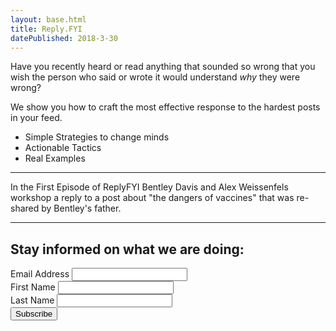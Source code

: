 ```yaml
---
layout: base.html
title: Reply.FYI
datePublished: 2018-3-30
---
```

<main>
	<div class="content">
		<p>Have you recently heard or read anything that sounded so wrong that you wish the person who said or wrote it would understand <em>why</em> they were wrong?<p>
		<p>We show you how to craft the most effective response to the hardest posts in your feed.</p>
		<ul>
		<li>Simple Strategies to change minds</li>
		<li>Actionable Tactics</li>
		<li>Real Examples</li>
		</ul>
		<hr/>
		<p>In the First Episode of ReplyFYI Bentley Davis and Alex Weissenfels workshop a reply to a post about "the dangers of vaccines" that was re-shared by Bentley's father.</p>
    <amp-youtube data-videoid="v376k0Mddhg" layout="responsive" width="480" height="270"></amp-youtube>
		<hr/>
		<!-- Begin Mailchimp Signup Form -->
		<div id="mc_embed_signup">
		<form action="https://eexpression.us20.list-manage.com/subscribe/post?u=cbd9bdad23050f541c0ada5aa&amp;id=71fdca9105" method="post" id="mc-embedded-subscribe-form" name="mc-embedded-subscribe-form" class="validate" target="_blank" novalidate>
			<div id="mc_embed_signup_scroll">
			<h2>Stay informed on what we are doing:</h2>
		<div class="mc-field-group">
			<label for="mce-EMAIL">Email Address </label>
			<input type="email" value="" name="EMAIL" class="required email" id="mce-EMAIL">
		</div>
		<div class="mc-field-group">
			<label for="mce-FNAME">First Name </label>
			<input type="text" value="" name="FNAME" class="" id="mce-FNAME">
		</div>
		<div class="mc-field-group">
			<label for="mce-LNAME">Last Name </label>
			<input type="text" value="" name="LNAME" class="" id="mce-LNAME">
		</div>
			<div id="mce-responses" class="clear">
				<div class="response" id="mce-error-response" style="display:none"></div>
				<div class="response" id="mce-success-response" style="display:none"></div>
			</div>    <!-- real people should not fill this in and expect good things - do not remove this or risk form bot signups-->
			<div style="position: absolute; left: -5000px;" aria-hidden="true"><input type="text" name="b_cbd9bdad23050f541c0ada5aa_71fdca9105" tabindex="-1" value=""></div>
			<div class="clear"><input type="submit" value="Subscribe" name="subscribe" id="mc-embedded-subscribe" class="button"></div>
			</div>
		</form>
		</div>
		<!--End mc_embed_signup-->
	</div>
</main>
